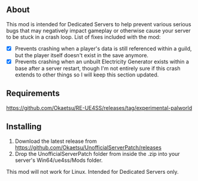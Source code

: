 ## About

This mod is intended for Dedicated Servers to help prevent various serious bugs that may negatively impact gameplay or otherwise cause your server to be stuck in a crash loop. List of fixes included with the mod:

- [x] Prevents crashing when a player's data is still referenced within a guild, but the player itself doesn't exist in the save anymore.
- [x] Prevents crashing when an unbuilt Electricity Generator exists within a base after a server restart, though I'm not entirely sure if this crash extends to other things so I will keep this section updated.

## Requirements

https://github.com/Okaetsu/RE-UE4SS/releases/tag/experimental-palworld

## Installing

1. Download the latest release from https://github.com/Okaetsu/UnofficialServerPatch/releases
2. Drop the UnofficialServerPatch folder from inside the .zip into your server's Win64/ue4ss/Mods folder.

This mod will not work for Linux. Intended for Dedicated Servers only.
